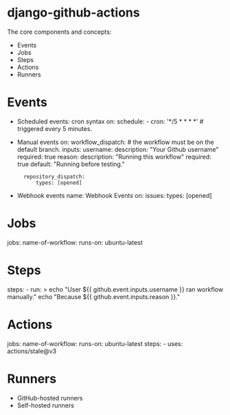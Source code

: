 # django-github-actions
The core components and concepts:
- Events
- Jobs
- Steps
- Actions
- Runners

# Events
- Scheduled events: cron syntax
    on:
        schedule:
            - cron: '*/5 * * * *' # triggered every 5 minutes.
- Manual events
    on:
        workflow_dispatch: # the workflow must be on the default branch.
            inputs:
                username:
                    description: "Your Github username"
                    required: true
                reason:
                    description: "Running this workflow"
                    required: true
                    default: "Running before testing."

        repository_dispatch:
            types: [opened]

- Webhook events
    name: Webhook Events
    on:
    issues:
        types: [opened]

# Jobs
jobs:
    name-of-workflow:
        runs-on: ubuntu-latest

# Steps
steps:
    - run: >
        echo "User ${{ github.event.inputs.username }} ran workflow manually."
        echo "Because ${{ github.event.inputs.reason }}."


# Actions
jobs:
    name-of-workflow:
        runs-on: ubuntu-latest
        steps:
        - uses: actions/stale@v3

# Runners
- GitHub-hosted runners
- Self-hosted runners